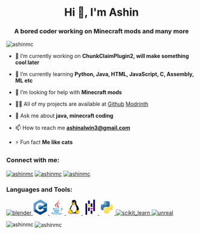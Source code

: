 
<h1 align="center">Hi 👋, I'm Ashin</h1>
<h3 align="center">A bored coder working on Minecraft mods and many more</h3>

<p align="left"> <img src="https://komarev.com/ghpvc/?username=ashinmc&label=Profile%20views&color=0e75b6&style=flat" alt="ashinmc" /> </p>


- 🔭 I’m currently working on **ChunkClaimPlugin2, will make something cool later**

- 🌱 I’m currently learning **Python, Java, HTML, JavaScript, C, Assembly, ML etc**

- 🤝 I’m looking for help with **Minecraft mods**

- 👨‍💻 All of my projects are available at [Github](https://github.com/AshinMc) [Modrinth](https://modrinth.com/user/ashinmc)

- 💬 Ask me about **java, minecraft coding**

- 📫 How to reach me **ashinalwin3@gmail.com**

- ⚡ Fun fact **Me like cats**

<h3 align="left">Connect with me:</h3>
<p align="left">
<a href="https://twitter.com/ashinmc" target="blank"><img align="center" src="https://raw.githubusercontent.com/rahuldkjain/github-profile-readme-generator/master/src/images/icons/Social/twitter.svg" alt="ashinmc" height="30" width="40" /></a>
<a href="https://www.youtube.com/c/ashinmc" target="blank"><img align="center" src="https://raw.githubusercontent.com/rahuldkjain/github-profile-readme-generator/master/src/images/icons/Social/youtube.svg" alt="ashinmc" height="30" width="40" /></a>
<a href="@ashinmc" target="blank"><img align="center" src="https://raw.githubusercontent.com/rahuldkjain/github-profile-readme-generator/master/src/images/icons/Social/discord.svg" alt="ashinmc" height="30" width="40" /></a>
</p>

<h3 align="left">Languages and Tools:</h3>
<p align="left"> <a href="https://www.blender.org/" target="_blank" rel="noreferrer"> <img src="https://download.blender.org/branding/community/blender_community_badge_white.svg" alt="blender" width="40" height="40"/> </a> <a href="https://www.w3schools.com/cpp/" target="_blank" rel="noreferrer"> <img src="https://raw.githubusercontent.com/devicons/devicon/master/icons/cplusplus/cplusplus-original.svg" alt="cplusplus" width="40" height="40"/> </a> <a href="https://www.java.com" target="_blank" rel="noreferrer"> <img src="https://raw.githubusercontent.com/devicons/devicon/master/icons/java/java-original.svg" alt="java" width="40" height="40"/> </a> <a href="https://www.linux.org/" target="_blank" rel="noreferrer"> <img src="https://raw.githubusercontent.com/devicons/devicon/master/icons/linux/linux-original.svg" alt="linux" width="40" height="40"/> </a> <a href="https://pandas.pydata.org/" target="_blank" rel="noreferrer"> <img src="https://raw.githubusercontent.com/devicons/devicon/2ae2a900d2f041da66e950e4d48052658d850630/icons/pandas/pandas-original.svg" alt="pandas" width="40" height="40"/> </a> <a href="https://www.python.org" target="_blank" rel="noreferrer"> <img src="https://raw.githubusercontent.com/devicons/devicon/master/icons/python/python-original.svg" alt="python" width="40" height="40"/> </a> <a href="https://scikit-learn.org/" target="_blank" rel="noreferrer"> <img src="https://upload.wikimedia.org/wikipedia/commons/0/05/Scikit_learn_logo_small.svg" alt="scikit_learn" width="40" height="40"/> </a> <a href="https://unrealengine.com/" target="_blank" rel="noreferrer"> <img src="https://raw.githubusercontent.com/kenangundogan/fontisto/036b7eca71aab1bef8e6a0518f7329f13ed62f6b/icons/svg/brand/unreal-engine.svg" alt="unreal" width="40" height="40"/> </a> </p>

<p><img align="left" src="https://github-readme-stats.vercel.app/api/top-langs?username=ashinmc&show_icons=true&locale=en&layout=compact" alt="ashinmc" /></p>

<p>&nbsp;<img align="center" src="https://github-readme-stats.vercel.app/api?username=ashinmc&show_icons=true&locale=en" alt="ashinmc" /></p>
